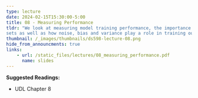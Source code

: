 ```yaml
---
type: lecture
date: 2024-02-15T15:30:00-5:00
title: 08 - Measuring Performance
tldr: "We look at measuring model training performance, the importance of test
sets as well as how noise, bias and variance play a role in training outcomes."
thumbnail: /_images/thumbnails/ds598-lecture-08.png
hide_from_announcments: true
links: 
    - url: /static_files/lectures/08_measuring_performance.pdf
      name: slides
---
```

**Suggested Readings:**
- UDL Chapter 8
